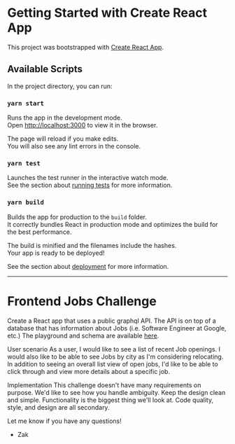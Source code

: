 # Getting Started with Create React App

This project was bootstrapped with [Create React App](https://github.com/facebook/create-react-app).

## Available Scripts

In the project directory, you can run:

### `yarn start`

Runs the app in the development mode.\
Open [http://localhost:3000](http://localhost:3000) to view it in the browser.

The page will reload if you make edits.\
You will also see any lint errors in the console.

### `yarn test`

Launches the test runner in the interactive watch mode.\
See the section about [running tests](https://facebook.github.io/create-react-app/docs/running-tests) for more information.

### `yarn build`

Builds the app for production to the `build` folder.\
It correctly bundles React in production mode and optimizes the build for the best performance.

The build is minified and the filenames include the hashes.\
Your app is ready to be deployed!

See the section about [deployment](https://facebook.github.io/create-react-app/docs/deployment) for more information.

---

# Frontend Jobs Challenge
Create a React app that uses a public graphql API. The API is on top of a database that has information about Jobs (i.e. Software Engineer at Google, etc.) The playground and schema are available [here](https://api.graphql.jobs/).

User scenario
As a user, I would like to see a list of recent Job openings. I would also like to be able to see Jobs by city as I'm considering relocating. In addition to seeing an overall list view of open jobs, I'd like to be able to click through and view more details about a specific job.

Implementation
This challenge doesn't have many requirements on purpose. We'd like to see how you handle ambiguity. Keep the design clean and simple. Functionality is the biggest thing we'll look at. Code quality, style, and design are all secondary.

Let me know if you have any questions!

- Zak

